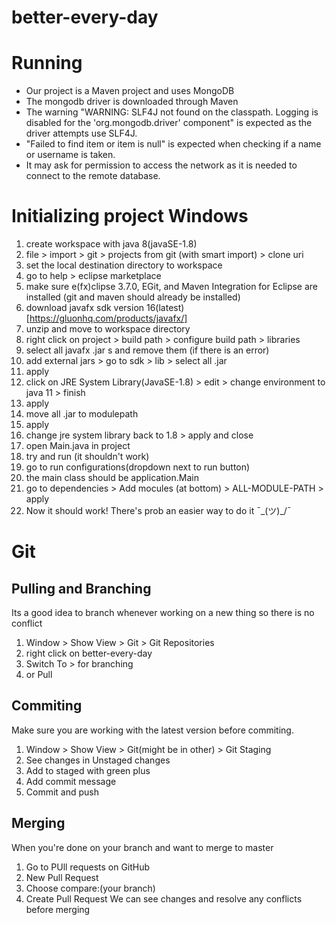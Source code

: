 # better-every-day

# Running
 - Our project is a Maven project and uses MongoDB
 - The mongodb driver is downloaded through Maven
 - The warning "WARNING: SLF4J not found on the classpath.  Logging is disabled for the 'org.mongodb.driver' component" is expected as the driver attempts use SLF4J.
 - "Failed to find item or item is null" is expected when checking if a name or username is taken.
 - It may ask for permission to access the network as it is needed to connect to the remote database.

# Initializing project Windows
1. create workspace with java 8(javaSE-1.8)
2. file > import > git > projects from git (with smart import) > clone uri
3. set the local destination directory to workspace
4. go to help > eclipse marketplace
5. make sure e(fx)clipse 3.7.0, EGit, and Maven Integration for Eclipse are installed (git and maven should already be installed)
6. download javafx sdk version 16(latest) [https://gluonhq.com/products/javafx/]
7. unzip and move to workspace directory
8. right click on project > build path > configure build path > libraries
9. select all javafx .jar s and remove them (if there is an error)
10. add external jars > go to sdk > lib > select all .jar
11. apply
12. click on JRE System Library(JavaSE-1.8) > edit > change environment to java 11 > finish
13. apply
14. move all .jar to modulepath
15. apply
16. change jre system library back to 1.8 > apply and close
17. open Main.java in project
18. try and run (it shouldn't work)
19. go to run configurations(dropdown next to run button)
20. the main class should be application.Main
21. go to dependencies > Add mocules (at bottom) > ALL-MODULE-PATH > apply
22. Now it should work!
There's prob an easier way to do it ¯\_(ツ)_/¯

# Git
## Pulling and Branching
Its a good idea to branch whenever working on a new thing so there is no conflict
1. Window > Show View > Git > Git Repositories
2. right click on better-every-day
3. Switch To > for branching
4. or Pull

## Commiting
Make sure you are working with the latest version before commiting.
1. Window > Show View > Git(might be in other) > Git Staging
2. See changes in Unstaged changes
3. Add to staged with green plus
4. Add commit message
5. Commit and push

## Merging
When you're done on your branch and want to merge to master
1. Go to PUll requests on GitHub
2. New Pull Request
3. Choose compare:(your branch)
4. Create Pull Request
We can see changes and resolve any conflicts before merging
